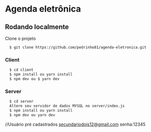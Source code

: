 
# Agenda eletrônica


## Rodando localmente

Clone o projeto

```bash
  $ git clone https://github.com/pedrinho81/agenda-eletronica.git
```

### Client

```bash
  $ cd client
  $ npm install ou yarn install
  $ npm dev ou $ yarn dev
```

### Server

```bash
  $ cd server
  Altere seu servidor de dados MYSQL no server/index.js
  $ npm install ou yarn install
  $ npm dev ou yarn dev
```
//Usuário pré cadastrados
secundariodois12@gmail.com
senha:12345

